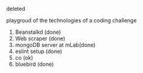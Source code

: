 deleted


playgroud of the technologies of a coding challenge 

1) Beanstalkd (done)
2) Web scraper (done)
3) mongoDB server at mLab(done)
4) eslint setup (done)
5) co (ok)
6) bluebird (done)

